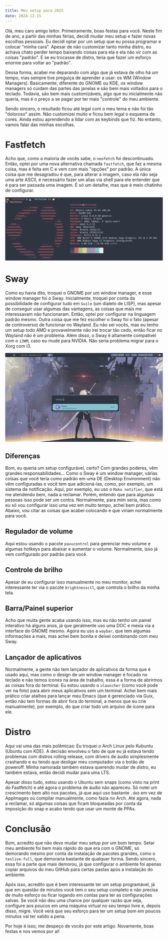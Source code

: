 ```yaml
---
title: Meu setup para 2025
date: 2024-12-15
---
```


Olá, meu caro amigo leitor. Primeiramente, boas festas para você. Neste fim de ano, a partir das minhas férias, decidi mudar meu setup e fazer novas escolhas pessoais. Eu decidi optar por um setup que eu possa programar e colocar "minha cara". Apesar de não customizar tanto minha distro, eu achava chato perder tempo baixando coisas para ela e ela não vir com as coisas "padrão". E se eu trocasse de distro, teria que fazer um esforço enorme para voltar ao "padrão".

Dessa forma, acabei me deparando com algo que já estava de olho há um tempo, mas sempre tive preguiça de aprender a usar: os WM (Window Managers). Basicamente, diferente do GNOME ou KDE, os window managers só cuidam das partes das janelas e são bem mais voltados para o teclado. Todavia, são bem mais customizáveis, algo que eu inicialmente não queria, mas é o preço a se pagar por ter mais "controle" do meu ambiente.

Sendo sincero, o resultado ficou até legal com o meu tema e não foi tão "doloroso" assim. Não customizei muito e ficou bem legal o esquema de cores. Ainda estou aprendendo a lidar com as keybinds que fiz. No entanto, vamos falar das minhas escolhas.


# Fastfetch

Acho que, como a maioria de vocês sabe, o `neofetch` foi descontinuado. Então, optei por uma nova alternativa chamada `fastfetch`, que faz a mesma coisa, mas é feita em C e vem com mais "opções" por padrão. A única coisa que me desagradou é que, para alterar a imagem, caso ela não seja uma arte ASCII, é necessário fazer um alias via shell para ele entender que é para ser passada uma imagem. É só um detalhe, mas que é meio chatinho de configurar.


![imagem do fastfetch](https://raw.githubusercontent.com/Every2/blog/main/images/fastfetch.png)


# Sway

Como eu havia dito, troquei o GNOME por um window manager, e esse window manager foi o Sway. Inicialmente, troquei por conta da possibilidade de configurar tudo em `Guile` (um dialeto de LISP), mas apesar de conseguir usar algumas das vantagens, as coisas que mais me interessavam não funcionaram. Então, optei por configurar na linguagem padrão mesmo. Outra coisa que me fez escolher o Sway foi o fato (apesar de controverso) de funcionar no Wayland. Eu não sei vocês, mas eu tenho um setup todo AMD e provavelmente não irei trocar tão cedo, então ficar no Wayland não é um problema. Além disso, o Sway é altamente compatível com o `i3WM`, caso eu mude para NVIDIA. Não seria problema migrar para o Xorg com i3.


![imagem do sway](https://raw.githubusercontent.com/Every2/blog/main/images/sway.png)


## Diferenças

Bom, eu queria um setup configurável, certo? Com grandes poderes, vêm grandes responsabilidades... Como o Sway é um window manager, várias coisas que você teria como padrão em uma DE (Desktop Environment) não vêm configuradas e você tem que adicioná-las, como, por exemplo, um sistema de notificação. Aqui, por exemplo, eu uso o `Mako notifier`, que está me atendendo bem, nada a reclamar. Porém, entendo que para algumas pessoas isso pode ser um contra. Normalmente, para mim seria, mas como eu só vou configurar isso uma vez em muito tempo, achei bem prático. Abaixo, vou citar as coisas que acabei colocando e que viriam normalmente para você.


## Regulador de volume

Aqui estou usando o pacote `pavucontrol` para gerenciar meu volume e algumas hotkeys para abaixar e aumentar o volume. Normalmente, isso já vem configurado por padrão para você.


## Controle de brilho

Apesar de eu configurar isso manualmente no meu monitor, achei interessante ter via o pacote `brightnessctl`, que controla o brilho da minha tela.


## Barra/Painel superior

Acho que muita gente acaba usando isso, mas eu não tenho um painel interativo há alguns anos, já que geralmente uso uma DOC e mexia via a interface do GNOME mesmo. Agora eu uso a `waybar`, que tem algumas informações a mais, mas achei bem bonita e deixei combinando com meu Sway.


## Lançador de aplicativos

Normalmente, a gente não tem lançador de aplicativos da forma que é usado aqui, mas como o design de um window manager é focado no teclado e não temos ícones na área de trabalho, essa é a forma de abrirmos as coisas fora do terminal. Eu estou usando o `ulauncher` (como você pode ver na foto) para abrir meus aplicativos sem um terminal. Achei bem mais prático criar atalhos para lançar meu Emacs (que é gerenciado via Guix, então não tem formas de abrir fora do terminal, a menos que eu crie manualmente), por exemplo, do que criar todo um arquivo de ícone para ele.


# Distro

Aqui vai uma das mais polêmicas: Eu troquei o Arch Linux pelo Kubuntu (Ubuntu com KDE). A decisão envolveu o fato de que eu já estava tendo problemas com distros rolling release, com drivers de áudio simplesmente crashando e eu tendo que desligar meu computador via o botão de poweroff. Minha namorada também estava querendo mudar de distro, eu também estava, então decidi mudar para uma LTS.

Apesar disso tudo, estou usando o Ubuntu sem snaps (como visto na print do Fastfetch) e até agora o problema de áudio não apareceu. Só notei um crescimento bem alto nos pacotes, já que aqui uso bastante `.deb` em vez de AppImages ou compilar manualmente, como fazia no Arch. Até agora, nada a reclamar, só algumas coisas que ficam bloqueadas por conta da imposição do snap e acabo tendo que usar um monte de PPAs.


# Conclusão

Bom, acredito que não devo mudar meu setup por um bom tempo. Setar meu ambiente foi bem mais rápido do que era com o GNOME, só demorando mesmo por conta da instalação de pacotes grandes, como o `texlive-full`, que demoraria bastante de qualquer forma. Sendo sincero, essa foi a parte que mais demorou, já que configurar o ambiente foi apenas copiar arquivos do meu GitHub para certas pastas após a instalação do ambiente.

Após isso, acredito que é bem interessante ter um setup programável, já que em questão de minutos você tem o seu setup completo e não precisa de muito esforço ou ficar logando em contas para ter as configurações salvas. Se você não deu uma chance por qualquer razão que seja, configure aos poucos em uma máquina virtual no seu tempo livre e, depois disso, migre. Você verá que seu esforço para ter um setup bom em poucos minutos vai ter valido a pena.

Por hoje é isso, me despeço de vocês por este artigo. Novamente, boas festas e nos vemos por aí!
